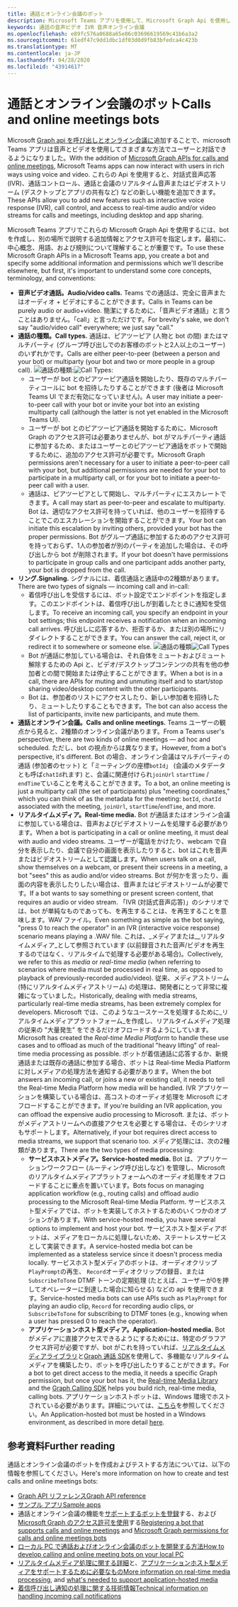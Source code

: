 ```yaml
---
title: 通話とオンライン会議のボット
description: Microsoft Teams アプリを使用して、Microsoft Graph Api を使用して通話やオンライン会議で音声とビデオを使用してユーザーと対話する方法について説明します。
keywords: 通話の音声ビデオ IVR 音声オンライン会議
ms.openlocfilehash: e89fc576a0688a65e86c03696619569c41b6a3a2
ms.sourcegitcommit: 61edf47c9dd1dbc1df03d0d9fb83bfedca4c423b
ms.translationtype: MT
ms.contentlocale: ja-JP
ms.lasthandoff: 04/28/2020
ms.locfileid: "43914617"
---
```

# <a name="calls-and-online-meetings-bots"></a><span data-ttu-id="f01e3-104">通話とオンライン会議のボット</span><span class="sxs-lookup"><span data-stu-id="f01e3-104">Calls and online meetings bots</span></span>

<span data-ttu-id="f01e3-105">Microsoft [Graph api を呼び出しとオンライン会議に](/graph/api/resources/communications-api-overview?view=graph-rest-beta)追加することで、microsoft Teams アプリは音声とビデオを使用してさまざまな方法でユーザーと対話できるようになりました。</span><span class="sxs-lookup"><span data-stu-id="f01e3-105">With the addition of [Microsoft Graph APIs for calls and online meetings](/graph/api/resources/communications-api-overview?view=graph-rest-beta), Microsoft Teams apps can now interact with users in rich ways using voice and video.</span></span> <span data-ttu-id="f01e3-106">これらの Api を使用すると、対話式音声応答 (IVR)、通話コントロール、通話と会議のリアルタイム音声またはビデオストリーム (デスクトップとアプリの共有など) などの新しい機能を追加できます。</span><span class="sxs-lookup"><span data-stu-id="f01e3-106">These APIs allow you to add new features such as interactive voice response (IVR), call control, and access to real-time audio and/or video streams for calls and meetings, including desktop and app sharing.</span></span>

<span data-ttu-id="f01e3-107">Microsoft Teams アプリでこれらの Microsoft Graph Api を使用するには、bot を作成し、別の場所で説明する追加情報とアクセス許可を指定します。最初に、中心概念、用語、および規則について理解することが重要です。</span><span class="sxs-lookup"><span data-stu-id="f01e3-107">To use these Microsoft Graph APIs in a Microsoft Teams app, you create a bot and specify some additional information and permissions which we'll describe elsewhere, but first, it's important to understand some core concepts, terminology, and conventions:</span></span>

* <span data-ttu-id="f01e3-108">**音声ビデオ通話。**</span><span class="sxs-lookup"><span data-stu-id="f01e3-108">**Audio/video calls.**</span></span> <span data-ttu-id="f01e3-109">Teams での通話は、完全に音声またはオーディオ + ビデオにすることができます。</span><span class="sxs-lookup"><span data-stu-id="f01e3-109">Calls in Teams can be purely audio or audio+video.</span></span> <span data-ttu-id="f01e3-110">簡潔にするために、「音声ビデオ通話」と言うことはありません。「call」と言っただけです。</span><span class="sxs-lookup"><span data-stu-id="f01e3-110">For brevity's sake, we don't say "audio/video call" everywhere; we just say "call."</span></span>
* <span data-ttu-id="f01e3-111">**通話の種類。**</span><span class="sxs-lookup"><span data-stu-id="f01e3-111">**Call types.**</span></span> <span data-ttu-id="f01e3-112">通話は、ピアツーピア (人物と bot の間) またはマルチパーティ (グループ呼び出しでのお客様のボットと2人以上のユーザー) のいずれかです。</span><span class="sxs-lookup"><span data-stu-id="f01e3-112">Calls are either peer-to-peer (between a person and your bot) or multiparty (your bot and two or more people in a group call).</span></span>
  <span data-ttu-id="f01e3-113">![通話の](~/assets/images/calls-and-meetings/call-types.png)種類:</span><span class="sxs-lookup"><span data-stu-id="f01e3-113">![Call Types](~/assets/images/calls-and-meetings/call-types.png):</span></span>
  * <span data-ttu-id="f01e3-114">ユーザーが bot とのピアツーピア通話を開始したり、既存のマルチパーティコールに bot を招待したりすることができます (後者は Microsoft Teams UI でまだ有効になっていません)。</span><span class="sxs-lookup"><span data-stu-id="f01e3-114">A user may initiate a peer-to-peer call with your bot or invite your bot into an existing multiparty call (although the latter is not yet enabled in the Microsoft Teams UI).</span></span>
  * <span data-ttu-id="f01e3-115">ユーザーが bot とのピアツーピア通話を開始するために、Microsoft Graph のアクセス許可は必要ありませんが、bot がマルチパーティ通話に参加するため、またはユーザーとのピアツーピア通話をボットで開始するために、追加のアクセス許可が必要です。</span><span class="sxs-lookup"><span data-stu-id="f01e3-115">Microsoft Graph permissions aren't necessary for a user to initiate a peer-to-peer call with your bot, but additional permissions are needed for your bot to participate in a multiparty call, or for your bot to initiate a peer-to-peer call with a user.</span></span>
  * <span data-ttu-id="f01e3-116">通話は、ピアツーピアとして開始し、マルチパーティにエスカレートできます。</span><span class="sxs-lookup"><span data-stu-id="f01e3-116">A call may start as peer-to-peer and escalate to multiparty.</span></span> <span data-ttu-id="f01e3-117">Bot は、適切なアクセス許可を持っていれば、他のユーザーを招待することでこのエスカレーションを開始することができます。</span><span class="sxs-lookup"><span data-stu-id="f01e3-117">Your bot can initiate this escalation by inviting others, provided your bot has the proper permissions.</span></span> <span data-ttu-id="f01e3-118">Bot がグループ通話に参加するためのアクセス許可を持っておらず、1人の参加者が別のパーティを追加した場合は、その呼び出しから bot が削除されます。</span><span class="sxs-lookup"><span data-stu-id="f01e3-118">If your bot doesn't have permissions to participate in group calls and one participant adds another party, your bot is dropped from the call.</span></span>
* <span data-ttu-id="f01e3-119">**リング.**</span><span class="sxs-lookup"><span data-stu-id="f01e3-119">**Signaling.**</span></span> <span data-ttu-id="f01e3-120">シグナルには、着信通話と通話中の2種類があります。</span><span class="sxs-lookup"><span data-stu-id="f01e3-120">There are two types of signals — incoming call and in-call:</span></span>
  * <span data-ttu-id="f01e3-121">着信呼び出しを受信するには、ボット設定でエンドポイントを指定します。このエンドポイントは、着信呼び出しが到着したときに通知を受信します。</span><span class="sxs-lookup"><span data-stu-id="f01e3-121">To receive an incoming call, you specify an endpoint in your bot settings; this endpoint receives a notification when an incoming call arrives.</span></span> <span data-ttu-id="f01e3-122">呼び出しに応答するか、拒否するか、または別の場所にリダイレクトすることができます。</span><span class="sxs-lookup"><span data-stu-id="f01e3-122">You can answer the call, reject it, or redirect it to somewhere or someone else.</span></span>
  <span data-ttu-id="f01e3-123">![通話の種類](~/assets/images/calls-and-meetings/call-handling.png)</span><span class="sxs-lookup"><span data-stu-id="f01e3-123">![Call Types](~/assets/images/calls-and-meetings/call-handling.png)</span></span>
  * <span data-ttu-id="f01e3-124">Bot が通話に参加している場合は、それ自体をミュートおよびミュート解除するための Api と、ビデオ/デスクトップコンテンツの共有を他の参加者との間で開始または停止することができます。</span><span class="sxs-lookup"><span data-stu-id="f01e3-124">When a bot is in a call, there are APIs for muting and unmuting itself and to start/stop sharing video/desktop content with the other participants.</span></span>
  * <span data-ttu-id="f01e3-125">Bot は、参加者のリストにアクセスしたり、新しい参加者を招待したり、ミュートしたりすることもできます。</span><span class="sxs-lookup"><span data-stu-id="f01e3-125">The bot can also access the list of participants, invite new participants, and mute them.</span></span>
* <span data-ttu-id="f01e3-126">**通話とオンライン会議。**</span><span class="sxs-lookup"><span data-stu-id="f01e3-126">**Calls and online meetings.**</span></span> <span data-ttu-id="f01e3-127">Teams ユーザーの観点から見ると、2種類のオンライン会議があります。</span><span class="sxs-lookup"><span data-stu-id="f01e3-127">From a Teams user's perspective, there are two kinds of online meetings — ad hoc and scheduled.</span></span> <span data-ttu-id="f01e3-128">ただし、bot の視点からは異なります。</span><span class="sxs-lookup"><span data-stu-id="f01e3-128">However, from a bot's perspective, it's different.</span></span> <span data-ttu-id="f01e3-129">Bot の場合、オンライン会議はマルチパーティの通話 (参加者のセット) と「ミーティングの座標`botId`」 (会議のメタデータとも呼ば`chatId`れます) と、会議に関連付けられ`joinUrl` `startTime` / `endTime`ていることを考えることができます。</span><span class="sxs-lookup"><span data-stu-id="f01e3-129">To a bot, an online meeting is just a multiparty call (the set of participants) plus "meeting coordinates," which you can think of as the metadata for the meeting: `botId`, `chatId` associated with the meeting, `joinUrl`, `startTime`/`endTime`, and more.</span></span>
* <span data-ttu-id="f01e3-130">**リアルタイムメディア。**</span><span class="sxs-lookup"><span data-stu-id="f01e3-130">**Real-time media.**</span></span> <span data-ttu-id="f01e3-131">Bot が通話またはオンライン会議に参加している場合は、音声およびビデオストリームを処理する必要があります。</span><span class="sxs-lookup"><span data-stu-id="f01e3-131">When a bot is participating in a call or online meeting, it must deal with audio and video streams.</span></span> <span data-ttu-id="f01e3-132">ユーザーが電話をかけたり、webcam で自分を表示したり、会議で自分の画面を表示したりすると、bot はこれを音声またはビデオストリームとして認識します。</span><span class="sxs-lookup"><span data-stu-id="f01e3-132">When users talk on a call, show themselves on a webcam, or present their screens in a meeting, a bot "sees" this as audio and/or video streams.</span></span> <span data-ttu-id="f01e3-133">Bot が何かを言ったり、画面の内容を表示したりしたい場合は、音声またはビデオストリームが必要です。</span><span class="sxs-lookup"><span data-stu-id="f01e3-133">If a bot wants to say something or present screen content, that requires an audio or video stream.</span></span> <span data-ttu-id="f01e3-134">「IVR (対話式音声応答)」のシナリオでは、bot が単純なものであっても、を再生することは、を再生することを意味します。WAV ファイル。</span><span class="sxs-lookup"><span data-stu-id="f01e3-134">Even something as simple as the bot saying, "press 0 to reach the operator" in an IVR (interactive voice response) scenario means playing a .WAV file.</span></span> <span data-ttu-id="f01e3-135">これは、_メディアまたは__リアルタイムメディア_として参照されています (以前録音された音声/ビデオを再生するのではなく、リアルタイムで処理する必要がある場合)。</span><span class="sxs-lookup"><span data-stu-id="f01e3-135">Collectively, we refer to this as _media_ or _real-time media_ (when referring to scenarios where media must be processed in real time, as opposed to playback of previously-recorded audio/video).</span></span> <span data-ttu-id="f01e3-136">従来、メディアストリーム (特にリアルタイムメディアストリーム) の処理は、開発者にとって非常に複雑になっていました。</span><span class="sxs-lookup"><span data-stu-id="f01e3-136">Historically, dealing with media streams, particularly real-time media streams, has been extremely complex for developers.</span></span> <span data-ttu-id="f01e3-137">Microsoft では、このようなユースケースを処理するために_リアルタイムメディアプラットフォーム_を作成し、リアルタイムメディア処理の従来の "大量発生" をできるだけオフロードするようにしています。</span><span class="sxs-lookup"><span data-stu-id="f01e3-137">Microsoft has created the _Real-time Media Platform_ to handle these use cases and to offload as much of the traditional "heavy lifting" of real-time media processing as possible.</span></span>  <span data-ttu-id="f01e3-138">ボットが着信通話に応答するか、新規通話または既存の通話に参加する場合、ボットは Real-time Media Platform に対しメディアの処理方法を通知する必要があります。</span><span class="sxs-lookup"><span data-stu-id="f01e3-138">When the bot answers an incoming call, or joins a new or existing call, it needs to tell the Real-time Media Platform how media will be handled.</span></span> <span data-ttu-id="f01e3-139">IVR アプリケーションを構築している場合は、高コストのオーディオ処理を Microsoft にオフロードすることができます。</span><span class="sxs-lookup"><span data-stu-id="f01e3-139">If you're building an IVR application, you can offload the expensive audio processing to Microsoft.</span></span> <span data-ttu-id="f01e3-140">または、ボットがメディアストリームへの直接アクセスを必要とする場合は、そのシナリオもサポートします。</span><span class="sxs-lookup"><span data-stu-id="f01e3-140">Alternatively, if your bot requires direct access to media streams, we support that scenario too.</span></span> <span data-ttu-id="f01e3-141">メディア処理には、次の2種類があります。</span><span class="sxs-lookup"><span data-stu-id="f01e3-141">There are the two types of media processing:</span></span>
  * <span data-ttu-id="f01e3-142">**サービスホストメディア。**</span><span class="sxs-lookup"><span data-stu-id="f01e3-142">**Service-hosted media.**</span></span> <span data-ttu-id="f01e3-143">Bot は、アプリケーションワークフロー (ルーティング呼び出しなど) を管理し、Microsoft のリアルタイムメディアプラットフォームへのオーディオ処理をオフロードすることに重点を置いています。</span><span class="sxs-lookup"><span data-stu-id="f01e3-143">Bots focus on managing application workflow (e.g., routing calls) and offload audio processing to the Microsoft Real-time Media Platform.</span></span> <span data-ttu-id="f01e3-144">サービスホスト型メディアでは、ボットを実装してホストするためのいくつかのオプションがあります。</span><span class="sxs-lookup"><span data-stu-id="f01e3-144">With service-hosted media, you have several options to implement and host your bot.</span></span> <span data-ttu-id="f01e3-145">サービスホスト型メディアボットは、メディアをローカルに処理しないため、ステートレスサービスとして実装できます。</span><span class="sxs-lookup"><span data-stu-id="f01e3-145">A service-hosted media bot can be implemented as a stateless service since it doesn't process media locally.</span></span> <span data-ttu-id="f01e3-146">サービスホスト型メディアのボットは、オーディオクリップ`PlayPrompt`の再生、 `Record`オーディオクリップの録音、または`SubscribeToTone` DTMF トーンの定期処理 (たとえば、ユーザーが0を押してオペレーターに到達した場合に知らせる) などの api を使用できます。</span><span class="sxs-lookup"><span data-stu-id="f01e3-146">Service-hosted media bots can use APIs such as `PlayPrompt` for playing an audio clip, `Record` for recording audio clips, or `SubscribeToTone` for subscribing to DTMF tones (e.g., knowing when a user has pressed 0 to reach the operator).</span></span>
  * <span data-ttu-id="f01e3-147">**アプリケーションホスト型メディア。**</span><span class="sxs-lookup"><span data-stu-id="f01e3-147">**Application-hosted media.**</span></span> <span data-ttu-id="f01e3-148">Bot がメディアに直接アクセスできるようにするためには、特定のグラフアクセス許可が必要ですが、bot がこれを持っていれば、[リアルタイムメディアライブラリ](https://www.nuget.org/packages/Microsoft.Graph.Communications.Calls.Media/)と[Graph 通話 SDK](https://microsoftgraph.github.io/microsoft-graph-comms-samples/docs/articles/index.html#graph-calling-sdk-and-stateful-client-builder)を使用して、多機能なリアルタイムメディアを構築したり、ボットを呼び出したりすることができます。</span><span class="sxs-lookup"><span data-stu-id="f01e3-148">For a bot to get direct access to the media, it needs a specific Graph permission, but once your bot has it, the [Real-time Media Library](https://www.nuget.org/packages/Microsoft.Graph.Communications.Calls.Media/) and the [Graph Calling SDK](https://microsoftgraph.github.io/microsoft-graph-comms-samples/docs/articles/index.html#graph-calling-sdk-and-stateful-client-builder) helps you build rich, real-time media, calling bots.</span></span> <span data-ttu-id="f01e3-149">アプリケーションホストボットは、Windows 環境でホストされている必要があります。詳細については、[こちら](./requirements-considerations-application-hosted-media-bots.md)を参照してください。</span><span class="sxs-lookup"><span data-stu-id="f01e3-149">An Application-hosted bot must be hosted in a Windows environment, as described in more detail [here](./requirements-considerations-application-hosted-media-bots.md).</span></span>

## <a name="further-reading"></a><span data-ttu-id="f01e3-150">参考資料</span><span class="sxs-lookup"><span data-stu-id="f01e3-150">Further reading</span></span>

<span data-ttu-id="f01e3-151">通話とオンライン会議のボットを作成およびテストする方法については、以下の情報を参照してください。</span><span class="sxs-lookup"><span data-stu-id="f01e3-151">Here's more information on how to create and test calls and online meetings bots:</span></span>

* [<span data-ttu-id="f01e3-152">Graph API リファレンス</span><span class="sxs-lookup"><span data-stu-id="f01e3-152">Graph API reference</span></span>](/graph/api/resources/communications-api-overview?view=graph-rest-beta)
* [<span data-ttu-id="f01e3-153">サンプル アプリ</span><span class="sxs-lookup"><span data-stu-id="f01e3-153">Sample apps</span></span>](https://github.com/microsoftgraph/microsoft-graph-comms-samples)
* <span data-ttu-id="f01e3-154">通話とオンライン会議の機能を[サポートするボットを登録](./registering-calling-bot.md)する、および[Microsoft Graph のアクセス許可を使用](./registering-calling-bot.md#add-microsoft-graph-permissions)する</span><span class="sxs-lookup"><span data-stu-id="f01e3-154">[Registering a bot that supports calls and online meetings](./registering-calling-bot.md) and [Microsoft Graph permissions for calls and online meetings bots](./registering-calling-bot.md#add-microsoft-graph-permissions)</span></span>
* [<span data-ttu-id="f01e3-155">ローカル PC で通話およびオンライン会議のボットを開発する方法</span><span class="sxs-lookup"><span data-stu-id="f01e3-155">How to develop calling and online meeting bots on your local PC</span></span>](./debugging-local-testing-calling-meeting-bots.md)
* <span data-ttu-id="f01e3-156">[リアルタイムメディア処理に関する詳細](./real-time-media-concepts.md)と、[アプリケーションホスト型メディアをサポートするために必要なもの](./requirements-considerations-application-hosted-media-bots.md)</span><span class="sxs-lookup"><span data-stu-id="f01e3-156">[More information on real-time media processing](./real-time-media-concepts.md), and [what's needed to support application-hosted media](./requirements-considerations-application-hosted-media-bots.md)</span></span>
* [<span data-ttu-id="f01e3-157">着信呼び出し通知の処理に関する技術情報</span><span class="sxs-lookup"><span data-stu-id="f01e3-157">Technical information on handling incoming call notifications</span></span>](./call-notifications.md)
